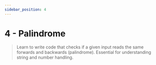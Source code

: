 ```yaml
---
sidebar_position: 4
---
```


# 4 - Palindrome

> Learn to write code that checks if a given input reads the same forwards and backwards (palindrome). Essential for understanding string and number handling.
